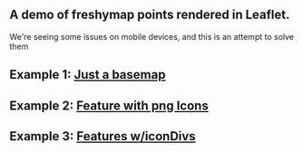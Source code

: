 ## A demo of freshymap points rendered in Leaflet.

We're seeing some issues on mobile devices, and this is an attempt to solve them

## Example 1: [Just a basemap](http://freshylabs.github.io/freshy-leaflet/basemap.html)
## Example 2: [Feature with png Icons](http://freshylabs.github.io/freshy-leaflet/features-icons.html)
## Example 3: [Features w/iconDivs](http://freshylabs.github.io/freshy-leaflet/features-divs.html)

